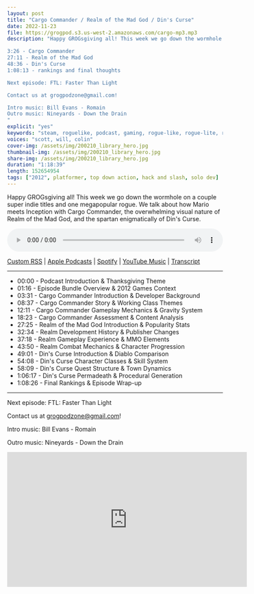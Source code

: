 ```yaml
---
layout: post
title: "Cargo Commander / Realm of the Mad God / Din's Curse"
date: 2022-11-23
file: https://grogpod.s3.us-west-2.amazonaws.com/cargo-mp3.mp3
description: "Happy GROGsgiving all! This week we go down the wormhole on a couple super indie titles and one megapopular rogue. We talk about how Mario meets Inception with Cargo Commander, the overwhelming visual nature of Realm of the Mad God, and the spartan enigmatically of Din's Curse.

3:26 - Cargo Commander
27:11 - Realm of the Mad God
48:36 - Din's Curse
1:08:13 - rankings and final thoughts

Next episode: FTL: Faster Than Light

Contact us at grogpodzone@gmail.com!

Intro music: Bill Evans - Romain
Outro music: Nineyards - Down the Drain
"
explicit: "yes" 
keywords: "steam, roguelike, podcast, gaming, rogue-like, rogue-lite, roguelite"
voices: "scott, will, colin"
cover-img: /assets/img/200210_library_hero.jpg
thumbnail-img: /assets/img/200210_library_hero.jpg
share-img: /assets/img/200210_library_hero.jpg
duration: "1:18:39"
length: 152654954
tags: ["2012", platformer, top down action, hack and slash, solo dev]
---
```



Happy GROGsgiving all! This week we go down the wormhole on a couple super indie titles and one megapopular rogue. We talk about how Mario meets Inception with Cargo Commander, the overwhelming visual nature of Realm of the Mad God, and the spartan enigmatically of Din's Curse.

<div class="container">
  <audio controls style="width: 100%;">
    <source src="https://grogpod.s3.us-west-2.amazonaws.com/cargo-mp3.mp3" type="audio/mpeg">
  </audio>
</div>

[Custom RSS](https://grogpod.zone/feed.xml) | [Apple Podcasts](https://podcasts.apple.com/us/podcast/cargo-commander-realm-of-the-mad-god-dins-curse/id1650474911?i=1000587312205) | [Spotify](https://open.spotify.com/episode/6DXkqUQnltg8QNWRTFmlBq) | [YouTube Music](https://www.youtube.com/playlist?list=PL-ShOmyMvd4jYFChE6tgj0JYG8RKK4xe0) | [Transcript](https://github.com/ScottBurger/going_rogue_podcast/blob/master/docs/transcripts/mad_god.txt)

---

* 00:00 - Podcast Introduction & Thanksgiving Theme
* 01:16 - Episode Bundle Overview & 2012 Games Context
* 03:31 - Cargo Commander Introduction & Developer Background
* 08:37 - Cargo Commander Story & Working Class Themes
* 12:11 - Cargo Commander Gameplay Mechanics & Gravity System
* 18:23 - Cargo Commander Assessment & Content Analysis
* 27:25 - Realm of the Mad God Introduction & Popularity Stats
* 32:34 - Realm Development History & Publisher Changes
* 37:18 - Realm Gameplay Experience & MMO Elements
* 43:50 - Realm Combat Mechanics & Character Progression
* 49:01 - Din's Curse Introduction & Diablo Comparison
* 54:08 - Din's Curse Character Classes & Skill System
* 58:09 - Din's Curse Quest Structure & Town Dynamics
* 1:06:17 - Din's Curse Permadeath & Procedural Generation
* 1:08:26 - Final Rankings & Episode Wrap-up

---

Next episode: FTL: Faster Than Light

Contact us at grogpodzone@gmail.com!

Intro music: Bill Evans - Romain

Outro music: Nineyards - Down the Drain

<div class="embed-responsive embed-responsive-16by9">
<iframe width="560" height="315" src="https://www.youtube.com/embed/20jpLKWj4xc" title="YouTube video player" frameborder="0" allow="accelerometer; autoplay; clipboard-write; encrypted-media; gyroscope; picture-in-picture" allowfullscreen></iframe>
</div>




